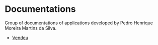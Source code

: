# Documentations
Group of documentations of applications developed by Pedro Henrique Moreira Martins da Silva.

- [Vendeu](https://github.com/peedroca/documentations/blob/master/Vendeu/home.md#vendeu)
